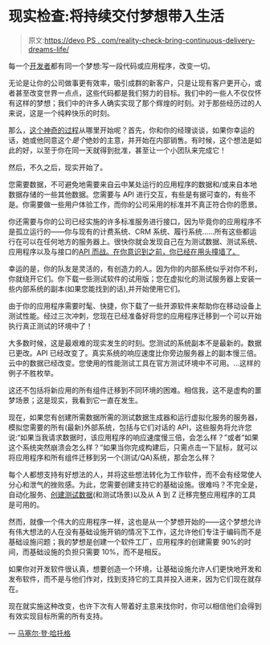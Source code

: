 # 现实检查:将持续交付梦想带入生活

> 原文:[https://devo PS . com/reality-check-bring-continuous-delivery-dreams-life/](https://devops.com/reality-check-bringing-continuous-delivery-dreams-life/)

每一个[开发者](https://devops.com/meet-citizen-developer/)都有同一个梦想:写一段代码或应用程序，改变一切。

无论是让你的公司做事更有效率，吸引成群的新客户，只是让现有客户更开心，或者甚至改变世界一点点，这些代码都是我们努力的目标。我们中的一些人不仅仅怀有这样的梦想；我们中的许多人确实实现了那个辉煌的时刻。对于那些经历过的人来说，这是一个纯粹快乐的时刻。

那么，[这个神奇的过程](https://devops.com/4-top-tips-team-developing-new-feature/)从哪里开始呢？首先，你和你的经理谈谈，如果你幸运的话，她或他同意这个*是个*绝妙的主意，并开始在内部销售。有时候，这个想法是如此的好，以至于你在同一天就得到批准，甚至让一个小团队来完成它！

然后，不久之后，现实开始了。

您需要数据，不可避免地需要来自云中某处运行的应用程序的数据和/或来自本地数据存储的一些其他数据。您需要与 API 进行交互，有些是有据可查的，有些不是。你需要做一些用户体验工作，而你的公司采用的标准并不真正符合你的愿景。

你还需要与你的公司已经实施的许多标准服务进行接口，因为毕竟你的应用程序不是孤立运行的——你与现有的计费系统、CRM 系统、履行系统……所有这些都运行在可以在任何地方的服务器上。很快你就会发现自己在为测试数据、测试系统、应用程序以及与接口的[API 而战。在你意识到之前，你已经在用头撞墙了。](http://www.healthcareitnews.com/news/apis-will-revolutionize-healthcare-putting-person-center)

幸运的是，你的队友是灵活的，有创造力的人。因为你的内部系统似乎对你不利，你就绕开它们。你下载一些测试软件的试用版；您在虚拟化的测试服务器上安装一些内部系统的副本(如果您能找到的话),并开始使用它们。

由于你的应用程序需要时髦、快捷，你下载了一些开源软件来帮助你在移动设备上测试性能。经过三次冲刺，您现在已经准备好将您的应用程序迁移到一个可以开始执行真正测试的环境中了！

大多数时候，这是最艰难的现实发生的时刻。您测试的系统副本不是最新的。数据已更改。API 已经改变了。真实系统的响应速度比你旁边服务器上的副本慢三倍。云中的数据已经改变。您使用的性能测试工具在官方测试环境中不可用。…这样的例子不胜枚举。

这还不包括将新应用的所有组件迁移到不同环境的困难。相信我，这不是虚构的噩梦场景；这是现实，我看到它一直在发生。

现在，如果您有创建所需数据所需的测试数据生成器和运行虚拟化服务的服务器，模拟您需要的所有(最新)外部系统，包括与它们对话的 API，这些服务将允许您说:“如果当我请求数据时，该应用程序的响应速度慢三倍，会怎么样？”或者“如果这个系统突然崩溃会怎么样？”如果当你完成构建后，只需点击一下鼠标，就可以将应用程序和所有组件迁移到另一个(测试/QA)系统，那会怎么样？

每个人都想支持有好想法的人，并将这些想法转化为工作软件，而不会有经常使人分心和泄气的挫败感。为此，您需要创建支持它的基础设施。很难吗？不完全是，自动化服务、[创建测试数据](https://www.ca.com/us/collateral/ebook/testing-in-the-digital-economy.register.html)(和测试场景)以及从 A 到 Z 迁移完整应用程序的工具是可用的。

然而，就像一个伟大的应用程序一样，这也是从一个梦想开始的——这个梦想允许有伟大想法的人在没有基础设施开销的情况下工作，这允许他们专注于编码而不是基础设施问题；我的梦想是创建一个软件工厂，应用程序的创建需要 90%的时间，而基础设施的负担只需要 10%，而不是相反。

如果你对开发软件很认真，想要创造一个环境，让基础设施允许人们更快地开发和发布软件，而不是与他们作对，找到支持它的工具并投入进来，因为它们现在就存在。

现在就实施这种改变，也许下次有人带着好主意来找你时，你可以相信他们会得到有效实现目标所需的所有支持。

— [马塞尔·登·哈托格](https://devops.com/author/marcel-den-hartog/)